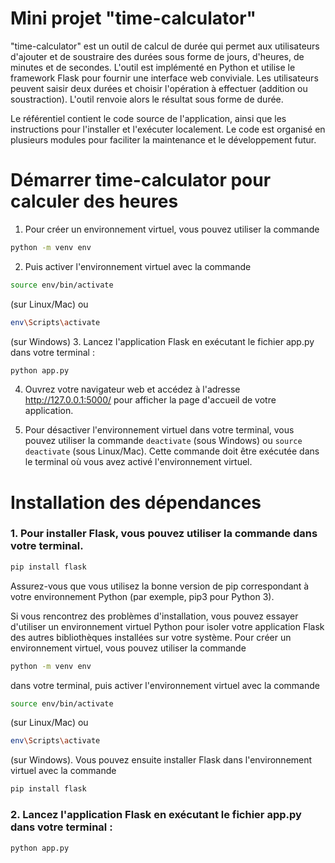 # Mini projet "time-calculator"
"time-calculator" est un outil de calcul de durée qui permet aux utilisateurs d'ajouter et de soustraire des durées sous forme de jours, d'heures, de minutes et de secondes. L'outil est implémenté en Python et utilise le framework Flask pour fournir une interface web conviviale. Les utilisateurs peuvent saisir deux durées et choisir l'opération à effectuer (addition ou soustraction). L'outil renvoie alors le résultat sous forme de durée.

Le référentiel contient le code source de l'application, ainsi que les instructions pour l'installer et l'exécuter localement. Le code est organisé en plusieurs modules pour faciliter la maintenance et le développement futur.

# Démarrer time-calculator pour calculer des heures
1. Pour créer un environnement virtuel, vous pouvez utiliser la commande 
```bash
python -m venv env
```
2. Puis activer l'environnement virtuel avec la commande
```bash
source env/bin/activate
```
(sur Linux/Mac) ou
```bash
env\Scripts\activate
```
(sur Windows)
3. Lancez l'application Flask en exécutant le fichier app.py dans votre terminal :
```bash
python app.py
```
4. Ouvrez votre navigateur web et accédez à l'adresse http://127.0.0.1:5000/ pour afficher la page d'accueil de votre application.

5. Pour désactiver l'environnement virtuel dans votre terminal, vous pouvez utiliser la commande ```deactivate```
(sous Windows) ou 
```source deactivate```
(sous Linux/Mac). Cette commande doit être exécutée dans le terminal où vous avez activé l'environnement virtuel.
# Installation des dépendances

### 1. Pour installer Flask, vous pouvez utiliser la commande dans votre terminal.
```bash
pip install flask
```
Assurez-vous que vous utilisez la bonne version de pip correspondant à votre environnement Python (par exemple, pip3 pour Python 3).

Si vous rencontrez des problèmes d'installation, vous pouvez essayer d'utiliser un environnement virtuel Python pour isoler votre application Flask des autres bibliothèques installées sur votre système.
Pour créer un environnement virtuel, vous pouvez utiliser la commande 
```bash
python -m venv env
```
dans votre terminal, puis activer l'environnement virtuel avec la commande
```bash
source env/bin/activate
```
(sur Linux/Mac) ou
```bash
env\Scripts\activate
```
(sur Windows).
Vous pouvez ensuite installer Flask dans l'environnement virtuel avec la commande
```bash
pip install flask
```
### 2. Lancez l'application Flask en exécutant le fichier app.py dans votre terminal :
```bash
python app.py
```
